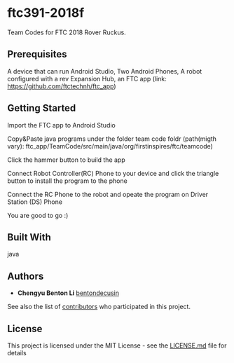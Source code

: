 # ftc391-2018f
Team Codes for FTC 2018 Rover Ruckus.

## Prerequisites
A device that can run Android Studio, Two Android Phones, A robot configured with a rev Expansion Hub, an FTC app (link: https://github.com/ftctechnh/ftc_app)

## Getting Started
Import the FTC app to Android Studio

Copy&Paste java programs under the folder team code foldr (path(migth vary): ftc_app/TeamCode/src/main/java/org/firstinspires/ftc/teamcode)

Click the hammer button to build the app

Connect Robot Controller(RC) Phone to your device and click the triangle button to install the program to the phone

Connect the RC Phone to the robot and opeate the program on Driver Station (DS) Phone

You are good to go :)

## Built With

java

## Authors

* **Chengyu Benton Li**  [bentondecusin](https://github.com/bentondecusin )

See also the list of [contributors](https://github.com/bentondecusin/ftc391-2018f/contributors) who participated in this project.

## License

This project is licensed under the MIT License - see the [LICENSE.md](LICENSE.md) file for details
